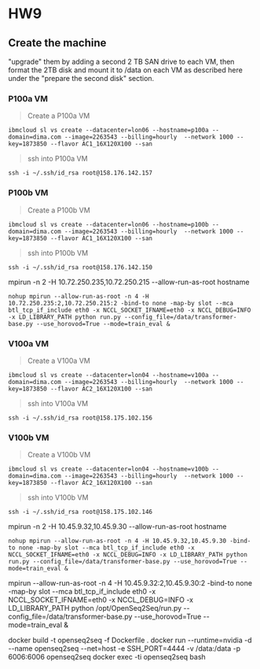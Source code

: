 # HW9

## Create the machine

"upgrade" them by adding a second 2 TB SAN drive to each VM, then format the 2TB disk and mount it to /data on each VM as described here under the "prepare the second disk" section. 

### P100a VM
> Create a P100a VM
```
ibmcloud sl vs create --datacenter=lon06 --hostname=p100a --domain=dima.com --image=2263543 --billing=hourly  --network 1000 --key=1873850 --flavor AC1_16X120X100 --san
```
> ssh into P100a VM
```
ssh -i ~/.ssh/id_rsa root@158.176.142.157
```

### P100b VM
> Create a P100b VM
```
ibmcloud sl vs create --datacenter=lon06 --hostname=p100b --domain=dima.com --image=2263543 --billing=hourly  --network 1000 --key=1873850 --flavor AC1_16X120X100 --san
```
> ssh into P100b VM
```
ssh -i ~/.ssh/id_rsa root@158.176.142.150
```
mpirun -n 2 -H 10.72.250.235,10.72.250.215 --allow-run-as-root hostname
```
nohup mpirun --allow-run-as-root -n 4 -H 10.72.250.235:2,10.72.250.215:2 -bind-to none -map-by slot --mca btl_tcp_if_include eth0 -x NCCL_SOCKET_IFNAME=eth0 -x NCCL_DEBUG=INFO -x LD_LIBRARY_PATH python run.py --config_file=/data/transformer-base.py --use_horovod=True --mode=train_eval &
```

### V100a VM
> Create a V100a VM
```
ibmcloud sl vs create --datacenter=lon04 --hostname=v100a --domain=dima.com --image=2263543 --billing=hourly  --network 1000 --key=1873850 --flavor AC2_16X120X100 --san
```
> ssh into V100a VM
```
ssh -i ~/.ssh/id_rsa root@158.175.102.156
```

### V100b VM
> Create a V100b VM
```
ibmcloud sl vs create --datacenter=lon04 --hostname=v100b --domain=dima.com --image=2263543 --billing=hourly  --network 1000 --key=1873850 --flavor AC2_16X120X100 --san
```
> ssh into V100b VM
```
ssh -i ~/.ssh/id_rsa root@158.175.102.146
```
mpirun -n 2 -H 10.45.9.32,10.45.9.30 --allow-run-as-root hostname
```
nohup mpirun --allow-run-as-root -n 4 -H 10.45.9.32,10.45.9.30 -bind-to none -map-by slot --mca btl_tcp_if_include eth0 -x NCCL_SOCKET_IFNAME=eth0 -x NCCL_DEBUG=INFO -x LD_LIBRARY_PATH python run.py --config_file=/data/transformer-base.py --use_horovod=True --mode=train_eval &
```
mpirun --allow-run-as-root -n 4 -H 10.45.9.32:2,10.45.9.30:2 -bind-to none -map-by slot --mca btl_tcp_if_include eth0 -x NCCL_SOCKET_IFNAME=eth0 -x NCCL_DEBUG=INFO -x LD_LIBRARY_PATH python /opt/OpenSeq2Seq/run.py --config_file=/data/transformer-base.py --use_horovod=True --mode=train_eval &

docker build -t openseq2seq -f Dockerfile .
docker run --runtime=nvidia -d --name openseq2seq --net=host -e SSH_PORT=4444 -v /data:/data -p 6006:6006 openseq2seq
docker exec -ti openseq2seq bash
